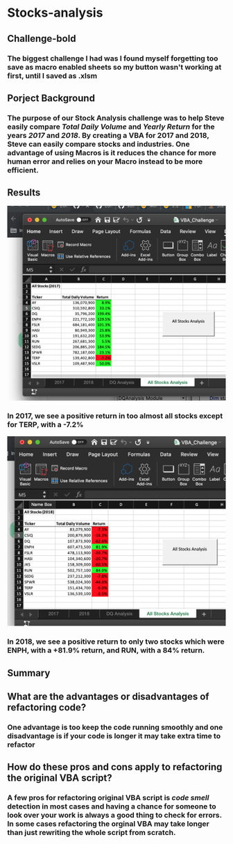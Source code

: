 # Stocks-analysis

## Challenge-bold

### The biggest challenge I had was I found myself forgetting too save as macro enabled sheets so my button wasn't working at first, until I saved as .xlsm


## Porject Background
### The purpose of our Stock Analysis challenge was to help Steve easily compare *Total Daily Volume* and *Yearly Return* for the years *2017* and *2018*. By creating a VBA for 2017 and 2018, Steve can easily compare stocks and industries. One advantage of using Macros is it reduces the chance for more human error and relies on your Macro instead to be more efficient.

## Results
![](VBA_Challenge_2017.png)
### In 2017, we see a positive return in too almost all stocks except for TERP, with a -7.2% 
![](VBA_Challenge_2018.png)
### In 2018, we see a positive return to only two stocks which were ENPH, with a +81.9% return, and RUN, with a 84% return.

## Summary
## What are the advantages or disadvantages of refactoring code?
### One advantage is too keep the code running smoothly and one disadvantage is if your code is longer it may take extra time to refactor
## How do these pros and cons apply to refactoring the original VBA script?
### A few pros for refactoring original VBA script is *code smell* detection in most cases and having a chance for someone to look over your work is always a good thing to check for errors. In some cases refactoring the orginal VBA may take longer than just rewriting the whole script from scratch.
